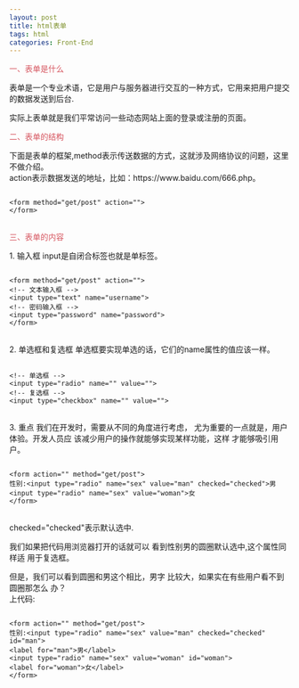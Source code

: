 ```yaml
---
layout: post
title: html表单
tags: html
categories: Front-End
---
```


<div>
<p style="color:#D6555F;">一、表单是什么
</p>
<p>表单是一个专业术语，它是用户与服务器进行交互的一种方式，它用来把用户提交的数据发送到后台.
</p>
</div>
<div>
<p>
实际上表单就是我们平常访问一些动态网站上面的登录或注册的页面。
</p>
<p style="color:#D6555F;">二、表单的结构
</p>
<p>下面是表单的框架,method表示传送数据的方式，这就涉及网络协议的问题，这里不做介绍。<br>
action表示数据发送的地址，比如：https://www.baidu.com/666.php。
</p>

<pre>
<code>
&lt;form method="get/post" action=""&gt;
&lt;/form&gt;
</code>
</pre>

</div>
<div>
<p style="color:#D6555F;">三、表单的内容</p>
<p>
1. 输入框
input是自闭合标签也就是单标签。
</p>

<pre>
<code>
&lt;form method="get/post" action=""&gt;
&lt;!-- 文本输入框 --&gt;
&lt;input type="text" name="username"&gt;
&lt;!-- 密码输入框 --&gt;
&lt;input type="password" name="password"&gt;
&lt;/form&gt;
</code>
</pre>

<p>
2. 单选框和复选框
单选框要实现单选的话，它们的name属性的值应该一样。
</p>

<pre>
<code>
&lt;!-- 单选框 --&gt;
&lt;input type="radio" name="" value=""&gt;
&lt;!-- 复选框 --&gt;
&lt;input type="checkbox" name="" value=""&gt;
</code>
</pre>

<p>
3. 重点
我们在开发时，需要从不同的角度进行考虑，
尤为重要的一点就是，用户体验。开发人员应
该减少用户的操作就能够实现某样功能，这样
才能够吸引用户。
</p>

<pre>
<code>
&lt;form action="" method="get/post"&gt;
性别:&lt;input type="radio" name="sex" value="man" checked="checked"&gt;男
&lt;input type="radio" name="sex" value="woman"&gt;女
&lt;/form&gt;
</code>
</pre>

<p>checked="checked"表示默认选中.
</p>
<p>我们如果把代码用浏览器打开的话就可以
看到性别男的圆圈默认选中,这个属性同样适
用于复选框。
</p>
<p>
但是，我们可以看到圆圈和男这个相比，男字
比较大，如果实在有些用户看不到圆圈那怎么
办？<br/>
上代码:
</p>

<pre>
<code>
&lt;form action="" method="get/post"&gt;
性别:&lt;input type="radio" name="sex" value="man" checked="checked" id="man"&gt;
&lt;label for="man"&gt;男&lt;/label&gt;
&lt;input type="radio" name="sex" value="woman" id="woman"&gt;
&lt;label for="woman"&gt;女&lt;/label&gt;
&lt;/form&gt;
</code>
</pre>

</div>
